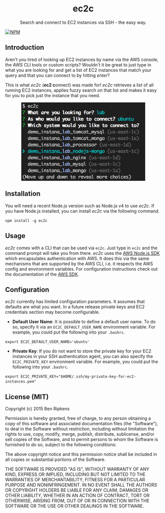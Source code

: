<h1 align="center">ec2c</h1>
<p align="center">Search and connect to EC2 instances via SSH - the easy way.</p>

[![NPM](https://nodei.co/npm/ec2c.png?downloads=true&downloadRank=true)](https://nodei.co/npm/ec2c/)

## Introduction
Aren't you tired of looking up EC2 instances by name via the AWS console, the AWS CLI tools or custom scripts? Wouldn't it be great to just type in what you are looking for and get a list of EC2 instances that match your query and that you can connect to by hitting *enter*?

This is what *ec2c* (**ec2 c**onnect) was made for! *ec2c* retrieves a list of all running EC2 instances, applies fuzzy search on that list and makes it easy for you to pick just the instance that you need.

<p align="center">
  <img src="./screenshot.png"
       alt="Screenshot showing the CLI"
       width="400px"
       align="center"/>
</p>

## Installation
You will need a recent Node.js version such as Node.js v4 to use *ec2c*. If you have Node.js installed, you can install *ec2c* via the following command.

```
npm install -g ec2c
```

## Usage
*ec2c* comes with a CLI that can be used via `ec2c`. Just type in `ec2c` and the command prompt will take you from there. *ec2c* uses the [AWS Node.js SDK](https://github.com/aws/aws-sdk-js) which encapsulates authentication with AWS. It does this via the same mechanisms that are supported by the AWS CLI, i.e. it respects the AWS config and environment variables. For configuration instructions check out the documentation of the [AWS SDK](http://docs.aws.amazon.com/AWSJavaScriptSDK/guide/node-configuring.html).

## Configuration
*ec2c* currently has limited configuration parameters. It assumes that defaults are what you want. In a future release private keys and EC2 credentials section may become configurable.

 - **Default User Name**: It is possible to define a default user name. To do so, specify it via an `EC2C_DEFAULT_USER_NAME` environment variable. For example, you could put the following into your `.bashrc`.

```
export EC2C_DEFAULT_USER_NAME='ubuntu'
```

- **Private Key**: If you do not want to store the private key for your EC2 instances in your SSH authentication agent, you can also specify the `EC2C_PRIVATE_KEY` environment variable. For example, you could put the following into your `.bashrc`.

```
export EC2C_PRIVATE_KEY="$HOME/.ssh/my-private-key-for-ec2-instances.pem"
```

## License (MIT)

Copyright (c) 2015 Ben Ripkens

Permission is hereby granted, free of charge, to any person obtaining a copy
of this software and associated documentation files (the "Software"), to deal
in the Software without restriction, including without limitation the rights
to use, copy, modify, merge, publish, distribute, sublicense, and/or sell
copies of the Software, and to permit persons to whom the Software is
furnished to do so, subject to the following conditions:

The above copyright notice and this permission notice shall be included in
all copies or substantial portions of the Software.

THE SOFTWARE IS PROVIDED "AS IS", WITHOUT WARRANTY OF ANY KIND, EXPRESS OR
IMPLIED, INCLUDING BUT NOT LIMITED TO THE WARRANTIES OF MERCHANTABILITY,
FITNESS FOR A PARTICULAR PURPOSE AND NONINFRINGEMENT. IN NO EVENT SHALL THE
AUTHORS OR COPYRIGHT HOLDERS BE LIABLE FOR ANY CLAIM, DAMAGES OR OTHER
LIABILITY, WHETHER IN AN ACTION OF CONTRACT, TORT OR OTHERWISE, ARISING FROM,
OUT OF OR IN CONNECTION WITH THE SOFTWARE OR THE USE OR OTHER DEALINGS IN
THE SOFTWARE.
